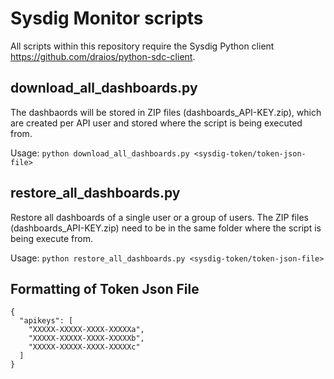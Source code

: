 # Sysdig Monitor scripts

All scripts within this repository require the Sysdig Python client https://github.com/draios/python-sdc-client.

## download_all_dashboards.py
The dashbaords will be stored in ZIP files (dashboards_API-KEY.zip), which are created per API user and stored where the script is being executed from.

Usage:
```python download_all_dashboards.py <sysdig-token/token-json-file>```


## restore_all_dashboards.py
Restore all dashboards of a single user or a group of users.
The ZIP files (dashboards_API-KEY.zip)  need to be in the same folder where the script is being execute from.

Usage:
```python restore_all_dashboards.py <sysdig-token/token-json-file>```



## Formatting of Token Json File

```
{
  "apikeys": [
    "XXXXX-XXXXX-XXXX-XXXXXa",
    "XXXXX-XXXXX-XXXX-XXXXXb",
    "XXXXX-XXXXX-XXXX-XXXXXc"
  ]
}
```
